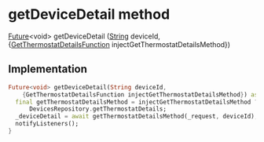 


# getDeviceDetail method








[Future](https://api.flutter.dev/flutter/dart-async/Future-class.html)&lt;void> getDeviceDetail
([String](https://api.flutter.dev/flutter/dart-core/String-class.html) deviceId, {[GetThermostatDetailsFunction](../../providers_thermostat_provider/GetThermostatDetailsFunction.md) injectGetThermostatDetailsMethod})








## Implementation

```dart
Future<void> getDeviceDetail(String deviceId,
    {GetThermostatDetailsFunction injectGetThermostatDetailsMethod}) async {
  final getThermostatDetailsMethod = injectGetThermostatDetailsMethod ??
      DevicesRepository.getThermostatDetails;
  _deviceDetail = await getThermostatDetailsMethod(_request, deviceId);
  notifyListeners();
}
```








